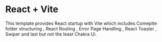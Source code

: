 # React + Vite

This template provides React startup with Vite which includes Comeplte folder structuring , React Routing , Error Page Handling , React Toaster , Swiper and last but not the least Chakra Ui.
